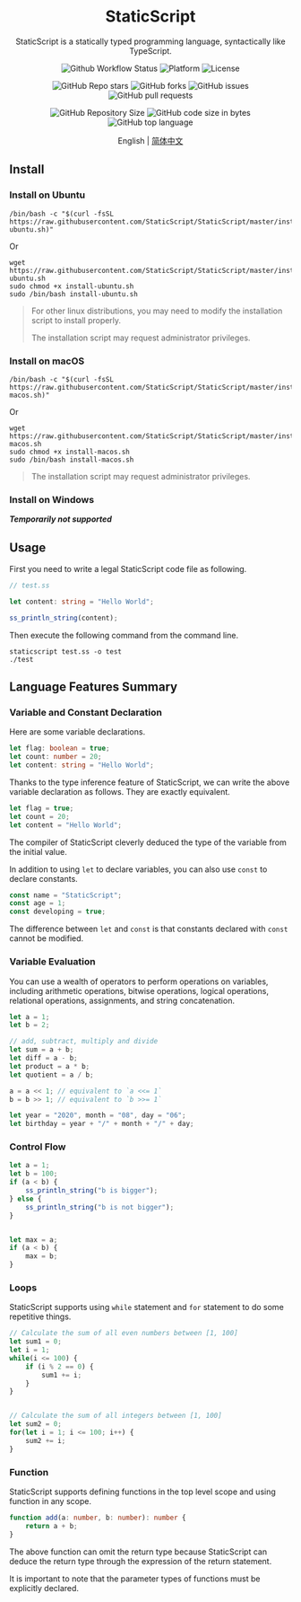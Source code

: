 <h1 align="center">StaticScript</h1>

<div align="center">

StaticScript is a statically typed programming language, syntactically like TypeScript.

![Github Workflow Status](https://img.shields.io/github/workflow/status/StaticScript/StaticScript/Build?style=flat-square)
![Platform](https://img.shields.io/badge/platform-linux--64%20%7C%20macos--64-brightgreen?style=flat-square)
![License](https://img.shields.io/github/license/StaticScript/StaticScript?style=flat-square)

![GitHub Repo stars](https://img.shields.io/github/stars/StaticScript/StaticScript?style=flat-square&color=brightgreen)
![GitHub forks](https://img.shields.io/github/forks/StaticScript/StaticScript?style=flat-square&color=brightgreen)
![GitHub issues](https://img.shields.io/github/issues-raw/StaticScript/StaticScript?style=flat-square)
![GitHub pull requests](https://img.shields.io/github/issues-pr-raw/StaticScript/StaticScript?style=flat-square)

![GitHub Repository Size](https://img.shields.io/github/repo-size/StaticScript/StaticScript?style=flat-square&color=brightgreen)
![GitHub code size in bytes](https://img.shields.io/github/languages/code-size/StaticScript/StaticScript?style=flat-square&color=brightgreen)
![GitHub top language](https://img.shields.io/github/languages/top/StaticScript/StaticScript?style=flat-square&color=brightgreen)

English | [简体中文](./README-zh_CN.md)

</div>

## Install

### Install on Ubuntu

```shell
/bin/bash -c "$(curl -fsSL https://raw.githubusercontent.com/StaticScript/StaticScript/master/install-ubuntu.sh)"
```
Or
```shell
wget https://raw.githubusercontent.com/StaticScript/StaticScript/master/install-ubuntu.sh
sudo chmod +x install-ubuntu.sh
sudo /bin/bash install-ubuntu.sh
```

> For other linux distributions, you may need to modify the installation script to install properly.
> 
> The installation script may request administrator privileges.

### Install on macOS

```shell
/bin/bash -c "$(curl -fsSL https://raw.githubusercontent.com/StaticScript/StaticScript/master/install-macos.sh)"
```
Or
```shell
wget https://raw.githubusercontent.com/StaticScript/StaticScript/master/install-macos.sh
sudo chmod +x install-macos.sh
sudo /bin/bash install-macos.sh
```
> The installation script may request administrator privileges.

### Install on Windows

**_Temporarily not supported_**


## Usage

First you need to write a legal StaticScript code file as following.
```typescript
// test.ss

let content: string = "Hello World";

ss_println_string(content);
```

Then execute the following command from the command line.
```shell
staticscript test.ss -o test
./test
```

## Language Features Summary

### Variable and Constant Declaration

Here are some variable declarations.

```typescript
let flag: boolean = true;
let count: number = 20;
let content: string = "Hello World";
```

Thanks to the type inference feature of StaticScript, we can write the above variable declaration as follows. They are exactly equivalent.

```typescript
let flag = true;
let count = 20;
let content = "Hello World";
```

The compiler of StaticScript cleverly deduced the type of the variable from the initial value.

In addition to using `let` to declare variables, you can also use `const` to declare constants.

```typescript
const name = "StaticScript";
const age = 1;
const developing = true;
```

The difference between `let` and `const` is that constants declared with `const` cannot be modified.

### Variable Evaluation

You can use a wealth of operators to perform operations on variables, including arithmetic operations, bitwise operations, logical operations, relational operations, assignments, and string concatenation.

```typescript
let a = 1;
let b = 2;

// add, subtract, multiply and divide
let sum = a + b;
let diff = a - b;
let product = a * b;
let quotient = a / b;

a = a << 1; // equivalent to `a <<= 1`
b = b >> 1; // equivalent to `b >>= 1`

let year = "2020", month = "08", day = "06";
let birthday = year + "/" + month + "/" + day;
```

### Control Flow

```typescript
let a = 1;
let b = 100;
if (a < b) {
    ss_println_string("b is bigger");
} else {
    ss_println_string("b is not bigger");
}


let max = a;
if (a < b) {
    max = b;
}
```

### Loops
StaticScript supports using `while` statement and `for` statement to do some repetitive things.

```typescript
// Calculate the sum of all even numbers between [1, 100]
let sum1 = 0;
let i = 1;
while(i <= 100) {
    if (i % 2 == 0) {
        sum1 += i;
    }
}


// Calculate the sum of all integers between [1, 100]
let sum2 = 0;
for(let i = 1; i <= 100; i++) {
    sum2 += i;
}
```

### Function

StaticScript supports defining functions in the top level scope and using function in any scope.

```typescript
function add(a: number, b: number): number {
    return a + b;
}
```

The above function can omit the return type because StaticScript can deduce the return type through the expression of the return statement.

It is important to note that the parameter types of functions must be explicitly declared.
